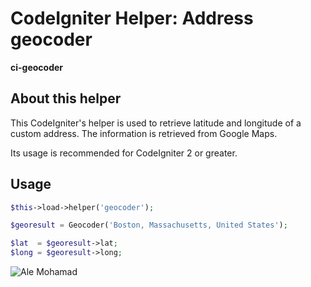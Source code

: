# CodeIgniter Helper: Address geocoder

**ci-geocoder**

## About this helper

This CodeIgniter's helper is used to retrieve latitude and longitude of a custom address. The information is retrieved from Google Maps.  
  
Its usage is recommended for CodeIgniter 2 or greater.  

## Usage

```php
$this->load->helper('geocoder');

$georesult = Geocoder('Boston, Massachusetts, United States');

$lat  = $georesult->lat;
$long = $georesult->long;
```

![Ale Mohamad](http://alemohamad.com/github/logo2012am.png)
